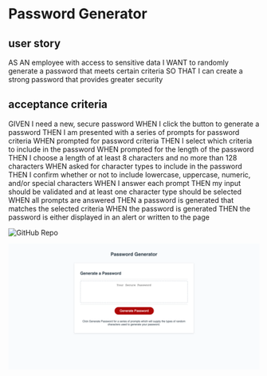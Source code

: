 # Password Generator 
## user story
AS AN employee with access to sensitive data
I WANT to randomly generate a password that meets certain criteria
SO THAT I can create a strong password that provides greater security


## acceptance criteria
GIVEN I need a new, secure password
WHEN I click the button to generate a password
THEN I am presented with a series of prompts for password criteria
WHEN prompted for password criteria
THEN I select which criteria to include in the password
WHEN prompted for the length of the password
THEN I choose a length of at least 8 characters and no more than 128 characters
WHEN asked for character types to include in the password
THEN I confirm whether or not to include lowercase, uppercase, numeric, and/or special characters
WHEN I answer each prompt
THEN my input should be validated and at least one character type should be selected
WHEN all prompts are answered
THEN a password is generated that matches the selected criteria
WHEN the password is generated
THEN the password is either displayed in an alert or written to the page

![GitHub Repo]( https://github.com/rehpotsirhc21/password)

![full site screen print](./assets/screencapture-127-0-0-1-5500-index-html-2022-03-24-18_58_43.png)
